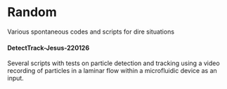 # Random
Various spontaneous codes and scripts for dire situations

#### DetectTrack-Jesus-220126
Several scripts with tests on particle detection and tracking using a video recording of particles in a laminar flow within a microfluidic device as an input.
